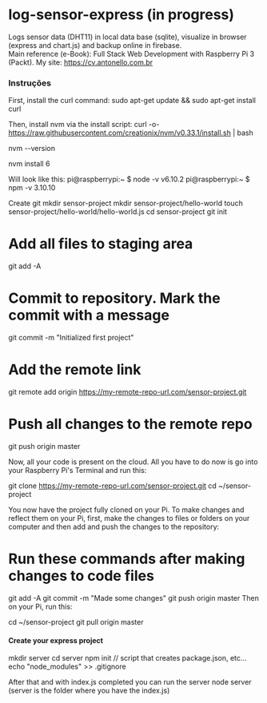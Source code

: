 # log-sensor-express (in progress)
Logs sensor data (DHT11) in local data base (sqlite), visualize in browser (express and chart.js) and backup online in firebase. </br>
Main reference (e-Book): Full Stack Web Development with Raspberry Pi 3 (Packt).
My site: https://cv.antonello.com.br

<h3>Instruções</h3>


First, install the curl command:
sudo apt-get update && sudo apt-get install curl

Then, install nvm via the install script:
curl -o- https://raw.githubusercontent.com/creationix/nvm/v0.33.1/install.sh | bash

nvm --version

nvm install 6

Will look like this:
pi@raspberrypi:~ $ node -v
v6.10.2
pi@raspberrypi:~ $ npm -v
3.10.10

</h4>Create git</h4>
mkdir sensor-project
mkdir sensor-project/hello-world
touch sensor-project/hello-world/hello-world.js
cd sensor-project
git init

# Add all files to staging area
git add -A

# Commit to repository. Mark the commit with a message
git commit -m "Initialized first project"

# Add the remote link
git remote add origin https://my-remote-repo-url.com/sensor-project.git

# Push all changes to the remote repo
git push origin master

Now, all your code is present on the cloud. All you have to do now is go into your Raspberry Pi's Terminal and run this:

git clone https://my-remote-repo-url.com/sensor-project.git
cd ~/sensor-project

You now have the project fully cloned on your Pi. To make changes and reflect them on your Pi, first, make the changes to files or folders on your computer and then add and push the changes to the repository:

# Run these commands after making changes to code files
git add -A
git commit -m "Made some changes"
git push origin master
Then on your Pi, run this:

cd ~/sensor-project
git pull origin master

<h4>Create your express project </h4>
mkdir server
cd server
npm init // script that creates package.json, etc...
echo "node_modules" >> .gitignore


After that and with index.js completed you can run the server
node server (server is the folder where you have the index.js)

















